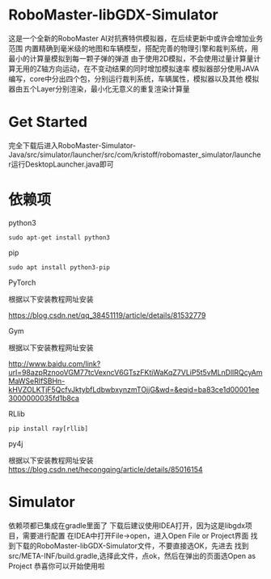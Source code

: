 # RoboMaster-libGDX-Simulator
这是一个全新的RoboMaster AI对抗赛特供模拟器，在后续更新中或许会增加业务范围
内置精确到毫米级的地图和车辆模型，搭配完善的物理引擎和裁判系统，用最小的计算量模拟到每一颗子弹的弹道
由于使用2D模拟，不会使用过量计算量计算无用的Z轴方向运动，在不变动结果的同时增加模拟速率
模拟器部分使用JAVA编写，core中分出四个包，分别运行裁判系统，车辆属性，模拟器以及其他
模拟器由五个Layer分别渲染，最小化无意义的重复渲染计算量
# Get Started
完全下载后进入RoboMaster-Simulator-Java/src/simulator/launcher/src/com/kristoff/robomaster_simulator/launcher运行DesktopLauncher.java即可
# 依赖项
python3

    sudo apt-get install python3 


pip

    sudo apt install python3-pip

PyTorch

根据以下安装教程网址安装

https://blog.csdn.net/qq_38451119/article/details/81532779

Gym

根据以下安装教程网址安装

http://www.baidu.com/link?url=98azpRznooVGM77tcVexncV6GTszFKtiWaKqZ7VLiP5t5vMLnDllRQcyAmMaWSeRlfSBHn-kHVZOLKTjF5QcfvJktybfLdbwbxynzmTOjjG&wd=&eqid=ba83ce1d00001ee3000000035fd1b8ca

RLlib

    pip install ray[rllib]

py4j

根据以下安装教程网址安装
https://blog.csdn.net/hecongqing/article/details/85016154

# Simulator
依赖项都已集成在gradle里面了
下载后建议使用IDEA打开，因为这是libgdx项目，需要进行配置
在IDEA中打开File→open，进入Open File or Project界面
找到下载的RoboMaster-libGDX-Simulator文件，不要直接选OK，先进去
找到src/META-INF/build.gradle,选择此文件，点ok，然后在弹出的页面选Open as Project
恭喜你可以开始使用啦
